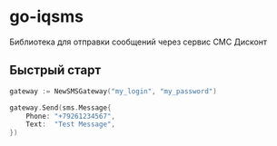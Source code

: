 # go-iqsms
Библиотека для отправки сообщений через сервис СМС Дисконт

## Быстрый старт

```go
gateway := NewSMSGateway("my_login", "my_password")

gateway.Send(sms.Message{
	Phone: "+79261234567",
	Text:  "Test Message",
})
```
